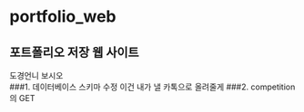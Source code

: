 # portfolio_web
포트폴리오 저장 웹 사이트
---
도경언니 보시오  
###1. 데이터베이스 스키마 수정
이건 내가 낼 카톡으로 올려줄게
###2. competition의 GET 
